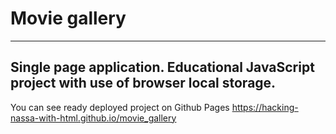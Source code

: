 # Movie gallery

---
Single page application.
Educational JavaScript project
with use of browser local storage.
---
You can see ready deployed project on Github Pages https://hacking-nassa-with-html.github.io/movie_gallery